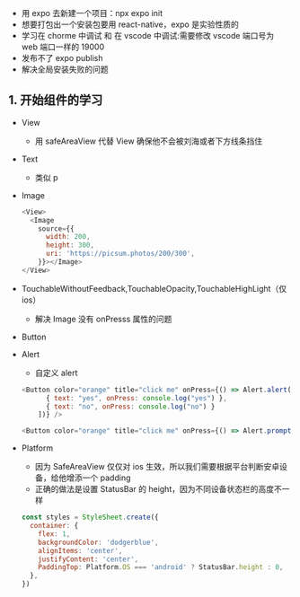 - 用 expo 去新建一个项目：npx expo init
- 想要打包出一个安装包要用 react-native，expo 是实验性质的
- 学习在 chorme 中调试 和 在 vscode 中调试:需要修改 vscode 端口号为 web 端口一样的 19000
- 发布不了 expo publish
- 解决全局安装失败的问题

## 1. 开始组件的学习

- View
  - 用 safeAreaView 代替 View 确保他不会被刘海或者下方线条挡住
- Text
  - 类似 p
- Image
  ```js
  <View>
    <Image
      source={{
        width: 200,
        height: 300,
        uri: 'https://picsum.photos/200/300',
      }}></Image>
  </View>
  ```
- TouchableWithoutFeedback,TouchableOpacity,TouchableHighLight（仅 ios）
  - 解决 Image 没有 onPresss 属性的问题
- Button
- Alert

  - 自定义 alert

  ```js
  <Button color="orange" title="click me" onPress={() => Alert.alert("alert title", "alert content", [
        { text: "yes", onPress: console.log("yes") },
        { text: "no", onPress: console.log("no") }
      ])} />

  <Button color="orange" title="click me" onPress={() => Alert.prompt("alert title", "alert content", text => console.log(text))} />
  ```

- Platform
  - 因为 SafeAreaView 仅仅对 ios 生效，所以我们需要根据平台判断安卓设备，给他增添一个 padding
  - 正确的做法是设置 StatusBar 的 height，因为不同设备状态栏的高度不一样
  ```js
  const styles = StyleSheet.create({
    container: {
      flex: 1,
      backgroundColor: 'dodgerblue',
      alignItems: 'center',
      justifyContent: 'center',
      PaddingTop: Platform.OS === 'android' ? StatusBar.height : 0,
    },
  })
  ```
